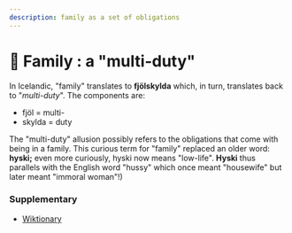 ```yaml
---
description: family as a set of obligations
---
```


# 🧊 Family : a "multi-duty"

In Icelandic, "family" translates to **fjölskylda** which, in turn, translates back to "_multi-duty_". The components are:

* fjöl = multi-
* skylda = duty

The "multi-duty" allusion possibly refers to the obligations that come with being in a family. This curious term for "family" replaced an older word: **hyski;** even more curiously, hyski now means "low-life". **Hyski** thus parallels with the English word "hussy" which once meant "housewife" but later meant "immoral woman"!)

### Supplementary

* [Wiktionary](https://en.m.wiktionary.org/wiki/fj%C3%B6lskylda)

